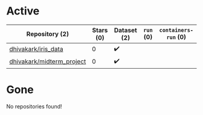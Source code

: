 # Active
| Repository (2) | Stars (0) | Dataset (2) | `run` (0) | `containers-run` (0) |
| --- | --- | --- | --- | --- |
| [dhivakark/iris_data](https://github.com/dhivakark/iris_data) | 0 | :heavy_check_mark: |  |  |
| [dhivakark/midterm_project](https://github.com/dhivakark/midterm_project) | 0 | :heavy_check_mark: |  |  |

# Gone
No repositories found!
